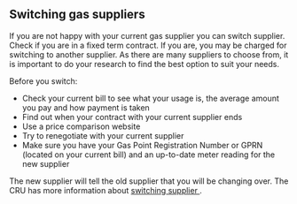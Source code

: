 ##  Switching gas suppliers

If you are not happy with your current gas supplier you can switch supplier.
Check if you are in a fixed term contract. If you are, you may be charged for
switching to another supplier. As there are many suppliers to choose from, it
is important to do your research to find the best option to suit your needs.

Before you switch:

  * Check your current bill to see what your usage is, the average amount you pay and how payment is taken 
  * Find out when your contract with your current supplier ends 
  * Use a price comparison website 
  * Try to renegotiate with your current supplier 
  * Make sure you have your Gas Point Registration Number or GPRN (located on your current bill) and an up-to-date meter reading for the new supplier 

The new supplier will tell the old supplier that you will be changing over.
The CRU has more information about [ switching supplier
](https://www.cru.ie/home/switching-supplier/) .
